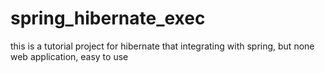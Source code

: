 # spring_hibernate_exec
this is a tutorial project for hibernate that integrating with spring, but none web application, easy to use
